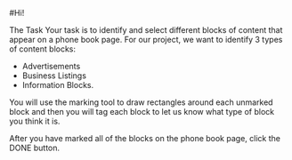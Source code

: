 #Hi!

The Task
Your task is to identify and select different blocks of content that appear on a phone book page. For our project, we want to identify 3 types of content blocks:  
- Advertisements
- Business Listings
- Information Blocks. 

You will use the marking tool to draw rectangles around each unmarked block and then you will tag each block to let us know what type of block you think it is.   

After you have marked all of the blocks on the phone book page, click the DONE button.  


<!--add screenshot of help?-->
